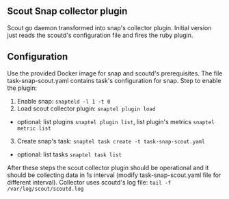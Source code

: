 Scout Snap collector plugin
---------------------------
Scout go daemon transformed into snap's collector plugin. Initial version just reads the scoutd's
configuration file and fires the ruby plugin.

## Configuration
Use the provided Docker image for snap and scoutd's prerequisites.
The file task-snap-scout.yaml contains task's configuration for snap.
Step to enable the plugin:

1. Enable snap: `snapteld -l 1 -t 0`
2. Load scout collector plugin: `snaptel plugin load`
  * optional: list plugins `snaptel plugin list`, list plugin's metrics `snaptel metric list`
3. Create snap's task: `snaptel task create -t task-snap-scout.yaml`
  * optional: list tasks `snaptel task list`

After these steps the scout collector plugin should be operational and it should be collecting data
in 1s interval (modify task-snap-scout.yaml file for different interval).
Collector uses scoutd's log file: `tail -f /var/log/scout/scoutd.log`
